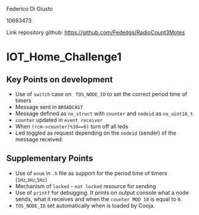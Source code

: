 Federico Di Giusto

10693473


Link repository github: https://github.com/Fededgs/RadioCount3Motes

# IOT_Home_Challenge1

## Key Points on development
* Use of  ```switch``` case on ``` TOS_NODE_ID``` to set the correct period time of timers
* Message sent in ```BROADCAST```
* Message defined as ```nx_struct``` with ```counter``` and ```nodeid``` as ```nx_uint16_t```
* ```counter``` updated in ```event receiver```
* When ```(rcm->counter)%10==0)``` turn off all leds
* Led toggled as request depending on the ```nodeid``` (sender) of the message received.


## Supplementary Points
* Use of ```enum``` in ```.h``` file as support for the period time of timers (```1Hz```,```3Hz```,```5Hz```)
* Mechanism of ```locked``` - ```not locked``` resource for sending
* Use of ```printf``` for debugging. It prints on output console what a node sends, what it receives and when the ```counter MOD 10``` is equal to ```0```.
* ```TOS_NODE_ID``` set automatically when is loaded by Cooja. 
